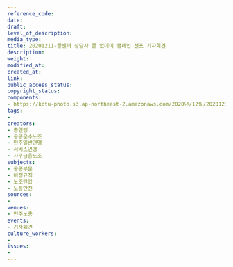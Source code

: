```yaml
---
reference_code: 
date: 
draft: 
level_of_description: 
media_type: 
title: 20201211-콜센터 상담사 콜 없데이 캠페인 선포 기자회견
description: 
weight: 
modified_at: 
created_at: 
link: 
public_access_status: 
copyright_status: 
components:
- https://kctu-photo.s3.ap-northeast-2.amazonaws.com/2020년/12월/20201211-콜센터+상담사+콜+없데이+캠페인+선포+기자회견/_1DX2788.jpg
tags:
- 
creators:
- 총연맹
- 공공운수노조
- 민주일반연맹
- 서비스연맹
- 사무금융노조
subjects:
- 공공부문
- 비정규직
- 노조탄압
- 노동안전
sources:
- 
venues:
- 민주노총
events:
- 기자회견
culture_workers:
- 
issues:
- 
---
```

